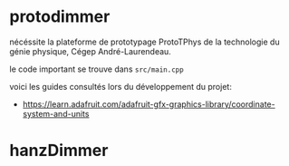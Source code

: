 # protodimmer

nécéssite la plateforme de prototypage ProtoTPhys de la technologie du génie physique, Cégep André-Laurendeau.

le code important se trouve dans `src/main.cpp`

voici les guides consultés lors du développement du projet:

- <https://learn.adafruit.com/adafruit-gfx-graphics-library/coordinate-system-and-units>
# hanzDimmer
